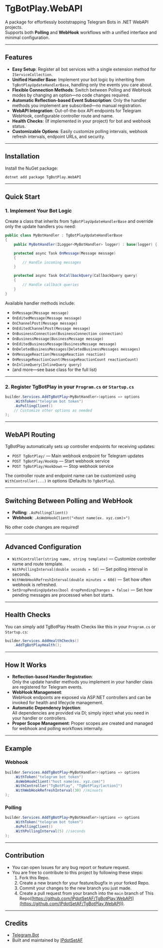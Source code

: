 # TgBotPlay.WebAPI

A package for effortlessly bootstrapping Telegram Bots in .NET WebAPI projects.  
Supports both **Polling** and **WebHook** workflows with a unified interface and minimal configuration.

---

## Features

- **Easy Setup**: Register all bot services with a single extension method for `IServiceCollection`.
- **Unified Handler Base**: Implement your bot logic by inheriting from `TgBotPlayUpdateHandlerBase`, handling only the events you care about.
- **Flexible Connection Methods**: Switch between Polling and WebHook modes by changing an option—no code changes required.
- **Automatic Reflection-based Event Subscription**: Only the handler methods you implement are subscribed—no manual registration.
- **WebAPI Integration**: Out-of-the-box API endpoints for Telegram WebHook, configurable controller route and name.
- **Health Checks**: (If implemented in your project) for bot and webhook status.
- **Customizable Options**: Easily customize polling intervals, webhook refresh intervals, endpoint URLs, and security.

---

## Installation

Install the NuGet package:

```sh
dotnet add package TgBotPlay.WebAPI
```

---

## Quick Start

### 1. Implement Your Bot Logic

Create a class that inherits from `TgBotPlayUpdateHandlerBase` and override only the update handlers you need:
```csharp
public class MyBotHandler : TgBotPlayUpdateHandlerBase
{
    public MyBotHandler(ILogger<MyBotHandler> logger) : base(logger) { }

    protected async Task OnMessage(Message message)
    {
        // Handle incoming messages
    }

    protected async Task OnCallbackQuery(CallbackQuery query)
    {
        // Handle callback queries
    }
}
```

Available handler methods include:
- `OnMessage(Message message)`
- `OnEditedMessage(Message message)`
- `OnChannelPost(Message message)`
- `OnEditedChannelPost(Message message)`
- `OnBusinessConnection(BusinessConnection connection)`
- `OnBusinessMessage(BusinessMessage message)`
- `OnEditedBusinessMessage(BusinessMessage message)`
- `OnDeletedBusinessMessages(DeletedBusinessMessages messages)`
- `OnMessageReaction(MessageReaction reaction)`
- `OnMessageReactionCount(MessageReactionCount reactionCount)`
- `OnInlineQuery(InlineQuery query)`
- (and more—see base class for the full list)

---

### 2. Register TgBotPlay in your `Program.cs` or `Startup.cs`

```csharp
builder.Services.AddTgBotPlay<MyBotHandler>(options => options
    .WithToken("telegram bot token")
    .AsPollingClient()
    // Customize other options as needed
);
```

---

## WebAPI Routing 

TgBotPlay automatically sets up controller endpoints for receiving updates:

- `POST TgBotPlay/` — Main webhook endpoint for Telegram updates
- `POST TgBotPlay/HookUp` — Start webhook service
- `POST TgBotPlay/HookDown` — Stop webhook service

The controller route and endpoint name can be customized using `WithController(...)` in options (Defaults to `TgBotPlay`).

---

## Switching Between Polling and WebHook

- **Polling**: `.AsPollingClient()`
- **Webhook**: `.AsWebHookClient("<host name(ex. xyz.com)>")`

No other code changes are required!

---

## Advanced Configuration

- `WithController(string name, string template)` — Customize controller name and route template.
- `WithPollingInterval(double seconds = 5d)` — Set polling interval in seconds.
- `WithWebHookRefreshInterval(double minutes = 60d)` — Set how often webhook is refreshed.
- `SetDropPendingUpdates(bool dropPendingChanges = false)` — Set how pending messages are processed when bot starts.

---

## Health Checks

You can simply add TgBotPlay Health Checks like this in your `Program.cs` or `Startup.cs`:

```csharp
builder.Services.AddHealthChecks()
    .AddTgBotPlayHealth();
```

---

## How It Works

- **Reflection-based Handler Registration**:  
  Only the update handler methods you implement in your handler class are registered for Telegram events.
- **WebHook Management**:  
  WebHook endpoints are exposed via ASP.NET controllers and can be invoked for health and lifecycle management.
- **Automatic Dependency Injection**:  
  All dependencies are provided via DI; simply inject what you need in your handler or controllers.
- **Proper Scope Management**:
  Proper scopes are created and managed for webhook and polling workflows internally.

---

## Example

### Webhook

```csharp
builder.Services.AddTgBotPlay<MyBotHandler>(options => options
    .WithToken("telegram bot token")
    .AsWebHookClient("host name(ex. xyz.com)")
    .WithController("TgBotPlay", "TgBotPlay/[action]")
    .WithWebHookRefreshInterval(30) //minuets
);
```

### Polling

```csharp
builder.Services.AddTgBotPlay<MyBotHandler>(options => options
    .WithToken("telegram bot token")
    .AsPollingClient()
    .WithPollingInterval(5) //seconds
);
```

---

## Contribution

- You can open Issues for any bug report or feature request.
- You are free to contribute to this project by following these steps:
   1. Fork this Repo.
   2. Create a new branch for your feature/bugfix in your forked Repo.
   3. Commit your changes to the new branch you just made.
   4. Create a pull request from your branch into the `main` branch of This Repo([https://github.com/IPdotSetAF/TgBotPlay.WebAPI](https://github.com/IPdotSetAF/TgBotPlay.WebAPI)).

---

## Credits

- [Telegram.Bot](https://github.com/TelegramBots/Telegram.Bot)  
- Built and maintained by [IPdotSetAF](https://github.com/IPdotSetAF)

